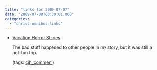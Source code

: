 ```yaml
---
title: "links for 2009-07-07"
date: "2009-07-08T03:30:01.000"
categories: 
  - "chriss-omnibus-links"
---
```


- [Vacation Horror Stories](http://bryanallain.com/blog/archives/2009/07/07/vacation-horror-stories/comment-page-1/#comment-11402)
    
    The bad stuff happened to other people in my story, but it was still a not-fun trip.
    
    (tags: [cjh\_comment](http://delicious.com/hubbsc/cjh_comment))
